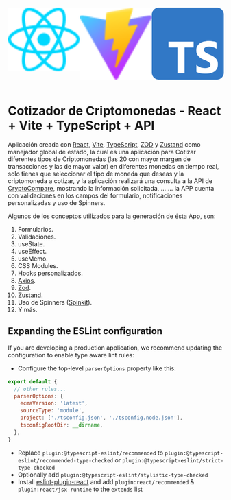 <div style="display: flex; justify-content: space-between;">
  <p align="center">
    <a href="https://react.dev/" target="blank"><img src="public/react.svg" width="200" alt="React Logo"/></a>
  </p>
  
  <p align="center">
    <a href="https://vitejs.dev/" target="blank"><img src="public/vite.svg" width="200" alt="Vite Logo"/></a>
  </p>

  <p align="center">
    <a href="https://www.typescriptlang.org/" target="blank"><img src="public/typescript.svg" width="200" alt="TypeScript Logo"/></a>
  </p>
</div>

# Cotizador de Criptomonedas - React + Vite + TypeScript + API

Aplicación creada con [React](https://react.dev/), [Vite](https://vitejs.dev/), [TypeScript](https://www.typescriptlang.org/), [ZOD](https://zod.dev/) y [Zustand](https://www.npmjs.com/package/zustand) como manejador global de estado, la cual es una aplicación para Cotizar diferentes tipos de Criptomonedas (las 20 con mayor margen de transacciones y las de mayor valor) en diferentes monedas en tiempo real, solo tienes que seleccionar el tipo de moneda que deseas y la criptomoneda a cotizar, y la aplicación realizará una consulta a la API de [CryptoCompare](https://www.cryptocompare.com), mostrando la información solicitada, ....... la APP cuenta con validaciones en los campos del formulario, notificaciones personalizadas y uso de Spinners.

Algunos de los conceptos utilizados para la generación de ésta App, son:

1. Formularios.
2. Validaciones.
3. useState.
4. useEffect.
5. useMemo.
6. CSS Modules.
7. Hooks personalizados.
8. [Axios](https://www.npmjs.com/package/axios).
9. [Zod](https://www.npmjs.com/package/zod).
10. [Zustand](https://www.npmjs.com/package/zustand).
11. Uso de Spinners ([Spinkit](https://tobiasahlin.com/spinkit/)).
12. Y más.


## Expanding the ESLint configuration

If you are developing a production application, we recommend updating the configuration to enable type aware lint rules:

- Configure the top-level `parserOptions` property like this:

```js
export default {
  // other rules...
  parserOptions: {
    ecmaVersion: 'latest',
    sourceType: 'module',
    project: ['./tsconfig.json', './tsconfig.node.json'],
    tsconfigRootDir: __dirname,
  },
}
```

- Replace `plugin:@typescript-eslint/recommended` to `plugin:@typescript-eslint/recommended-type-checked` or `plugin:@typescript-eslint/strict-type-checked`
- Optionally add `plugin:@typescript-eslint/stylistic-type-checked`
- Install [eslint-plugin-react](https://github.com/jsx-eslint/eslint-plugin-react) and add `plugin:react/recommended` & `plugin:react/jsx-runtime` to the `extends` list
